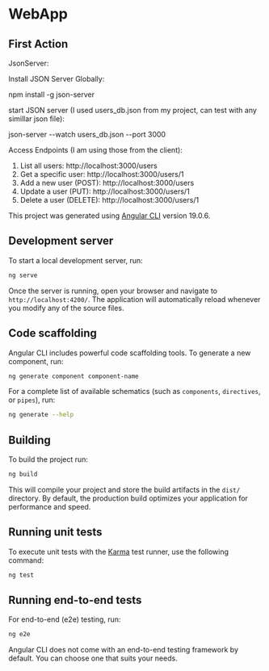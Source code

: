 

# WebApp


## First Action

JsonServer:

Install JSON Server Globally:

npm install -g json-server


start JSON server (I used users_db.json from my project, can test with any simillar json file):

json-server --watch users_db.json --port 3000


Access Endpoints (I am using those from the client):

1. List all users: http://localhost:3000/users
2. Get a specific user: http://localhost:3000/users/1
3. Add a new user (POST): http://localhost:3000/users
4. Update a user (PUT): http://localhost:3000/users/1
5. Delete a user (DELETE): http://localhost:3000/users/1

   

This project was generated using [Angular CLI](https://github.com/angular/angular-cli) version 19.0.6.

## Development server

To start a local development server, run:

```bash
ng serve
```

Once the server is running, open your browser and navigate to `http://localhost:4200/`. The application will automatically reload whenever you modify any of the source files.

## Code scaffolding

Angular CLI includes powerful code scaffolding tools. To generate a new component, run:

```bash
ng generate component component-name
```

For a complete list of available schematics (such as `components`, `directives`, or `pipes`), run:

```bash
ng generate --help
```

## Building

To build the project run:

```bash
ng build
```

This will compile your project and store the build artifacts in the `dist/` directory. By default, the production build optimizes your application for performance and speed.

## Running unit tests

To execute unit tests with the [Karma](https://karma-runner.github.io) test runner, use the following command:

```bash
ng test
```

## Running end-to-end tests

For end-to-end (e2e) testing, run:

```bash
ng e2e
```

Angular CLI does not come with an end-to-end testing framework by default. You can choose one that suits your needs.


